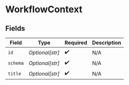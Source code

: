 # WorkflowContext


## Fields

| Field              | Type               | Required           | Description        |
| ------------------ | ------------------ | ------------------ | ------------------ |
| `id`               | *Optional[str]*    | :heavy_check_mark: | N/A                |
| `schema`           | *Optional[str]*    | :heavy_check_mark: | N/A                |
| `title`            | *Optional[str]*    | :heavy_check_mark: | N/A                |